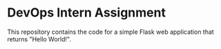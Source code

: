 # DevOps Intern Assignment

This repository contains the code for a simple Flask web application that returns "Hello World!".

